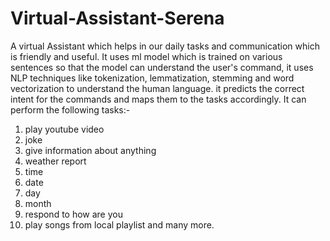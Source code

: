 # Virtual-Assistant-Serena
A virtual Assistant which helps in our daily tasks and communication which is friendly and useful. It uses ml model which is trained on various sentences so that the model can understand the user's command, it uses NLP techniques like tokenization, lemmatization, stemming and word vectorization to understand the human language. it predicts the correct intent for the commands and maps them to the tasks accordingly. 
It can perform the following tasks:-
1) play youtube video
2) joke
3) give information about anything
4) weather report
5) time
6) date
7) day
8) month
9) respond to how are you
10) play songs from local playlist and many more.
